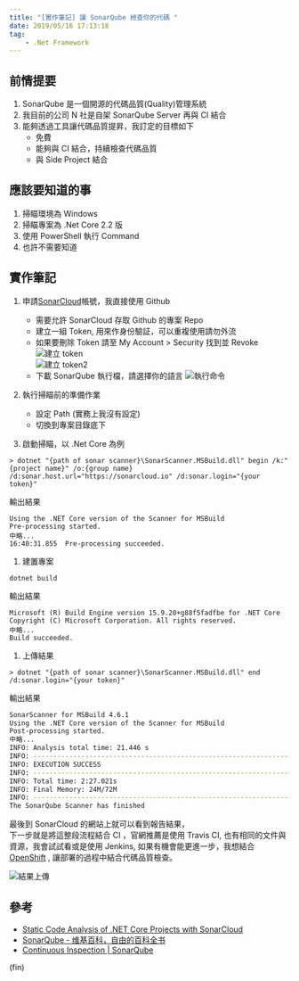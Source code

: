 ```yaml
---
title: "[實作筆記] 讓 SonarQube 檢查你的代碼 "
date: 2019/05/16 17:13:18
tag:
    - .Net Framework
---
```


## 前情提要

1. SonarQube 是一個開源的代碼品質(Quality)管理系統
2. 我目前的公司 N 社是自架 SonarQube Server 再與 CI 結合
3. 能夠透過工具讓代碼品質提昇，我訂定的目標如下
   - 免費
   - 能夠與 CI 結合，持續檢查代碼品質
   - 與 Side Project 結合

## 應該要知道的事

1. 掃瞄環境為 Windows
2. 掃瞄專案為 .Net Core 2.2 版
3. 使用 PowerShell 執行 Command
4. 也許不需要知道

## 實作筆記

1. 申請[SonarCloud](https://sonarcloud.io)帳號，我直接使用 Github

   - 需要允許 SonarCloud 存取 Github 的專案 Repo
   - 建立一組 Token, 用來作身份驗証，可以重複使用請勿外流
   - 如果要刪除 Token 請至 My Account > Security 找到並 Revoke
      ![建立 token](/images/2019/5/sonarcloud_gen.jpg)  
      ![建立 token2](/images/2019/5/sonarcloud_gentoken.jpg)  
   - 下載 SonarQube 執行檔，請選擇你的語言
      ![執行命令](/images/2019/5/sonarcloud_command.jpg)

2. 執行掃瞄前的準備作業

   - 設定 Path (實務上我沒有設定)
   - 切換到專案目錄底下

3. 啟動掃瞄，以 .Net Core 為例

```shell
> dotnet "{path of sonar scanner}\SonarScanner.MSBuild.dll" begin /k:"{project name}" /o:{group name} /d:sonar.host.url="https://sonarcloud.io" /d:sonar.login="{your token}"
```

輸出結果

```shell
Using the .NET Core version of the Scanner for MSBuild
Pre-processing started.
中略...
16:40:31.855  Pre-processing succeeded.
```

1. 建置專案

```shell
dotnet build
```

輸出結果

```shell
Microsoft (R) Build Engine version 15.9.20+g88f5fadfbe for .NET Core
Copyright (C) Microsoft Corporation. All rights reserved.
中略...
Build succeeded.
```

1. 上傳結果

```shell
> dotnet "{path of sonar scanner}\SonarScanner.MSBuild.dll" end /d:sonar.login="{your token}"
```

輸出結果

```bash
SonarScanner for MSBuild 4.6.1
Using the .NET Core version of the Scanner for MSBuild
Post-processing started.
中略...
INFO: Analysis total time: 21.446 s
INFO: ------------------------------------------------------------------------
INFO: EXECUTION SUCCESS
INFO: ------------------------------------------------------------------------
INFO: Total time: 2:27.021s
INFO: Final Memory: 24M/72M
INFO: ------------------------------------------------------------------------
The SonarQube Scanner has finished
```

最後到 SonarCloud 的網站上就可以看到報告結果，  
下一步就是將這整段流程結合 CI ，官網推薦是使用 Travis CI,
也有相同的文件與資源，我會試試看或是使用 Jenkins,
如果有機會能更進一步，我想結合 [OpenShift](https://www.openshift.com/) ,
讓部署的過程中結合代碼品質檢查。

![結果上傳](/images/2019/5/sonarcloud_result.jpg)

## 參考

- [Static Code Analysis of .NET Core Projects with SonarCloud](https://dotnetthoughts.net/static-code-analysis-of-netcore-projects/)
- [SonarQube - 维基百科，自由的百科全书](https://zh.wikipedia.org/wiki/SonarQube)
- [Continuous Inspection | SonarQube](https://www.sonarqube.org/)

(fin)
